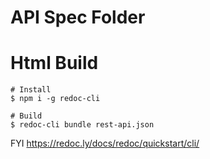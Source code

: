 # API Spec Folder

# Html Build
```
# Install
$ npm i -g redoc-cli

# Build
$ redoc-cli bundle rest-api.json
```

FYI https://redoc.ly/docs/redoc/quickstart/cli/